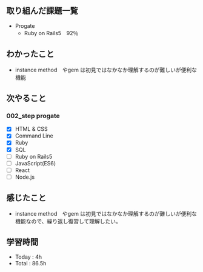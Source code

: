 ## 取り組んだ課題一覧
- Progate
    - Ruby on Rails5　92％
## わかったこと
- instance method　やgem は初見ではなかなか理解するのが難しいが便利な機能
## 次やること
### 002_step progate
- [x]  HTML & CSS
- [x]  Command Line
- [x]  Ruby
- [x]  SQL
- [ ]  Ruby on Rails5
- [ ]  JavaScript(ES6)
- [ ]  React
- [ ]  Node.js
## 感じたこと
- instance method　やgem は初見ではなかなか理解するのが難しいが便利な機能なので、繰り返し復習して理解したい。
## 学習時間
- Today : 4h
- Total : 86.5h
